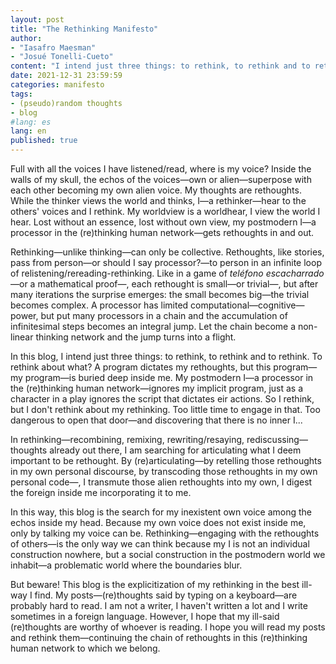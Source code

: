 ```yaml
---
layout: post
title: "The Rethinking Manifesto"
author:
- "Iasafro Maesman"
- "Josué Tonelli-Cueto"
content: "I intend just three things: to rethink, to rethink and to rethink. [...] In rethinking—recombining, remixing, rewriting/resaying, rediscussing—thoughts already out there, I am searching for articulating what I deem important to be rethought."
date: 2021-12-31 23:59:59
categories: manifesto
tags:
- (pseudo)random thoughts
- blog
#lang: es
lang: en
published: true
---
```


Full with all the voices I have listened/read, where is my voice? Inside the walls of my skull, the echos of the voices—own or alien—superpose with each other becoming my own alien voice. My thoughts are rethoughts. While the thinker views the world and thinks, I—a rethinker—hear to the others' voices and I rethink. My worldview is a worldhear, I view the world I hear. Lost without an essence, lost without own view, my postmodern I—a processor in the (re)thinking human network—gets rethoughts in and out.

Rethinking—unlike thinking—can only be collective. Rethoughts, like stories, pass from person—or should I say processor?—to person in an infinite loop of relistening/rereading-rethinking. Like in a game of *teléfono escacharrado*—or a mathematical proof—, each rethought is small—or trivial—, but after many iterations the surprise emerges: the small becomes big—the trivial becomes complex. A processor has limited computational—cognitive—power, but put many processors in a chain and the accumulation of infinitesimal steps becomes an integral jump. Let the chain become a non-linear thinking network and the jump turns into a flight.

In this blog, I intend just three things: to rethink, to rethink and to rethink. To rethink about what? A program dictates my rethoughts, but this program—my program—is buried deep inside me. My postmodern I—a processor in the (re)thinking human network—ignores my implicit program, just as a character in a play ignores the script that dictates eir actions. So I rethink, but I don't rethink about my rethinking. Too little time to engage in that. Too dangerous to open that door—and discovering that there is no inner I...

In rethinking—recombining, remixing, rewriting/resaying, rediscussing—thoughts already out there, I am searching for articulating what I deem important to be rethought. By (re)articulating—by retelling those rethoughts in my own personal discourse, by transcoding those rethoughts in my own personal code—, I transmute those alien rethoughts into my own, I digest the foreign inside me incorporating it to me.

In this way, this blog is the search for my inexistent own voice among the echos inside my head. Because my own voice does not exist inside me, only by talking my voice can be. Rethinking—engaging with the rethoughts of others—is the only way we can think because my I is not an individual construction nowhere, but a social construction in the postmodern world we inhabit—a problematic world where the boundaries blur.

But beware! This blog is the explicitization of my rethinking in the best ill-way I find. My posts—(re)thoughts said by typing on a keyboard—are probably hard to read. I am not a writer, I haven't written a lot and I write sometimes in a foreign language. However, I hope that my ill-said (re)thoughts are worthy of whoever is reading. I hope you will read my posts and rethink them—continuing the chain of rethoughts in this (re)thinking human network to which we belong.   
